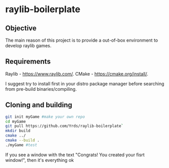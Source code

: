 # raylib-boilerplate

## Objective

The main reason of this project is to provide a out-of-box environment to develop raylib games.

## Requirements


Raylib - https://www.raylib.com/.
CMake - https://cmake.org/install/.

I suggest try to install first in your distro package manager before searching from pre-build binaries/compiling.

## Cloning and building

```bash
git init myGame #make your own repo
cd myGame
git pull https://github.com/Yrds/raylib-boilerplate`
mkdir build
cmake ../
cmake --build .
./myGame #test
```

If you see a window with the text "Congrats! You created your fisrt window!", then it's everything ok
